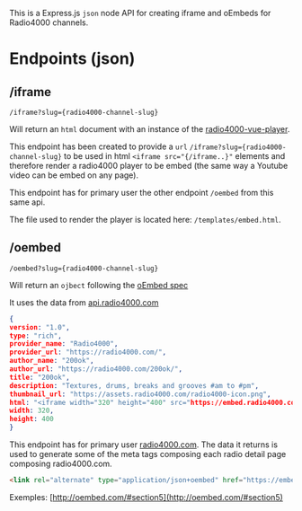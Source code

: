 This is a Express.js `json` node API for creating iframe and oEmbeds for Radio4000 channels.


# Endpoints (json)


## /iframe

`/iframe?slug={radio4000-channel-slug}`

Will return an `html` document with an instance of the [radio4000-vue-player](github.com/internet4000/radio4000-player-vue).

This endpoint has been created to provide a `url` `/iframe?slug={radio4000-channel-slug}` to be used in html `<iframe src="{/iframe..}"` elements and therefore render a radio4000 player to be embed (the same way a Youtube video can be embed on any page).

This endpoint has for primary user the other endpoint `/oembed` from this same api.

The file used to render the player is located here: `/templates/embed.html`.


## /oembed

`/oembed?slug={radio4000-channel-slug}`

Will return an `ojbect` following the [oEmbed spec](http://oembed.com/)

It uses the data from [api.radio4000.com](https://api.radio4000.com)

```json
{
version: "1.0",
type: "rich",
provider_name: "Radio4000",
provider_url: "https://radio4000.com/",
author_name: "200ok",
author_url: "https://radio4000.com/200ok/",
title: "200ok",
description: "Textures, drums, breaks and grooves #am to #pm",
thumbnail_url: "https://assets.radio4000.com/radio4000-icon.png",
html: "<iframe width="320" height="400" src="https://embed.radio4000.com/iframe?slug=200ok" frameborder="0"></iframe>",
width: 320,
height: 400
}
```

This endpoint has for primary user [radio4000.com](https://radio4000.com). The data it returns is used to generate some of the meta tags composing each radio detail page composing radio4000.com.

```html
<link rel="alternate" type="application/json+oembed" href="https://embed.radio4000.com/oembed?slug={channel-slug}" title="{channel-title}">
```

Exemples: [http://oembed.com/#section5](http://oembed.com/#section5)
